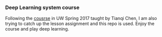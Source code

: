 ### Deep Learning system course

Following the [cousrse]( http://dlsys.cs.washington.edu/) in UW Spring 2017 taught by Tianqi Chen, I am also trying to catch up the lesson assignment and this repo is used. Enjoy the course and play deep learning. 
